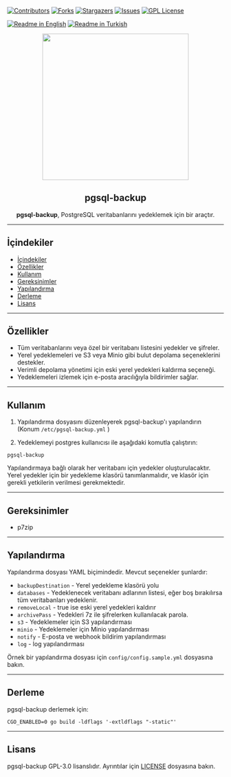 [![Contributors][contributors-shield]][contributors-url]
[![Forks][forks-shield]][forks-url]
[![Stargazers][stars-shield]][stars-url]
[![Issues][issues-shield]][issues-url]
[![GPL License][license-shield]][license-url]

[![Readme in English](https://img.shields.io/badge/Readme-English-blue)](README.md)
[![Readme in Turkish](https://img.shields.io/badge/Readme-Turkish-red)](README.tr.md)

<div align="center"> 
<a href="https://mono.net.tr/">
  <img src="https://monobilisim.com.tr/images/mono-bilisim.svg" width="340"/>
</a>

<h2 align="center">pgsql-backup</h2>
<b>pgsql-backup</b>, PostgreSQL veritabanlarını yedeklemek için bir araçtır.
</div>

---

## İçindekiler 

- [İçindekiler](#i̇çindekiler)
- [Özellikler](#özellikler)
- [Kullanım](#kullanım)
- [Gereksinimler](#gereksinimler)
- [Yapılandırma](#yapılandırma)
- [Derleme](#derleme)
- [Lisans](#lisans)

---

## Özellikler

- Tüm veritabanlarını veya özel bir veritabanı listesini yedekler ve şifreler.
- Yerel yedeklemeleri ve S3 veya Minio gibi bulut depolama seçeneklerini destekler.
- Verimli depolama yönetimi için eski yerel yedekleri kaldırma seçeneği.
- Yedeklemeleri izlemek için e-posta aracılığıyla bildirimler sağlar.

---

## Kullanım

1. Yapılandırma dosyasını düzenleyerek pgsql-backup'ı yapılandırın (Konum `/etc/pgsql-backup.yml` )

2. Yedeklemeyi postgres kullanıcısı ile aşağıdaki komutla çalıştırın:

```
pgsql-backup
```

Yapılandırmaya bağlı olarak her veritabanı için yedekler oluşturulacaktır. Yerel yedekler için bir yedekleme klasörü tanımlanmalıdır, ve klasör için gerekli yetkilerin verilmesi gerekmektedir. 

---

## Gereksinimler

- p7zip

---

## Yapılandırma

Yapılandırma dosyası YAML biçimindedir. Mevcut seçenekler şunlardır:

- `backupDestination` - Yerel yedekleme klasörü yolu
- `databases` - Yedeklenecek veritabanı adlarının listesi, eğer boş bırakılırsa tüm veritabanları yedeklenir.
- `removeLocal` - true ise eski yerel yedekleri kaldırır
- `archivePass` - Yedekleri 7z ile şifrelerken kullanılacak parola.
- `s3` - Yedeklemeler için S3 yapılandırması
- `minio` - Yedeklemeler için Minio yapılandırması
- `notify` - E-posta ve webhook bildirim yapılandırması
- `log` - log yapılandırması

Örnek bir yapılandırma dosyası için `config/config.sample.yml` dosyasına bakın.

---

## Derleme

pgsql-backup derlemek için:

```
CGO_ENABLED=0 go build -ldflags '-extldflags "-static"'
```

---

## Lisans

pgsql-backup GPL-3.0 lisanslıdır. Ayrıntılar için [LICENSE](LICENSE) dosyasına bakın.

[contributors-shield]: https://img.shields.io/github/contributors/monobilisim/pgsql-backup.svg?style=for-the-badge
[contributors-url]: https://github.com/monobilisim/pgsql-backup/graphs/contributors
[forks-shield]: https://img.shields.io/github/forks/monobilisim/pgsql-backup.svg?style=for-the-badge
[forks-url]: https://github.com/monobilisim/pgsql-backup/network/members
[stars-shield]: https://img.shields.io/github/stars/monobilisim/pgsql-backup.svg?style=for-the-badge
[stars-url]: https://github.com/monobilisim/pgsql-backup/stargazers
[issues-shield]: https://img.shields.io/github/issues/monobilisim/pgsql-backup.svg?style=for-the-badge
[issues-url]: https://github.com/monobilisim/pgsql-backup/issues
[license-shield]: https://img.shields.io/github/license/monobilisim/pgsql-backup.svg?style=for-the-badge
[license-url]: https://github.com/monobilisim/pgsql-backup/blob/master/LICENSE